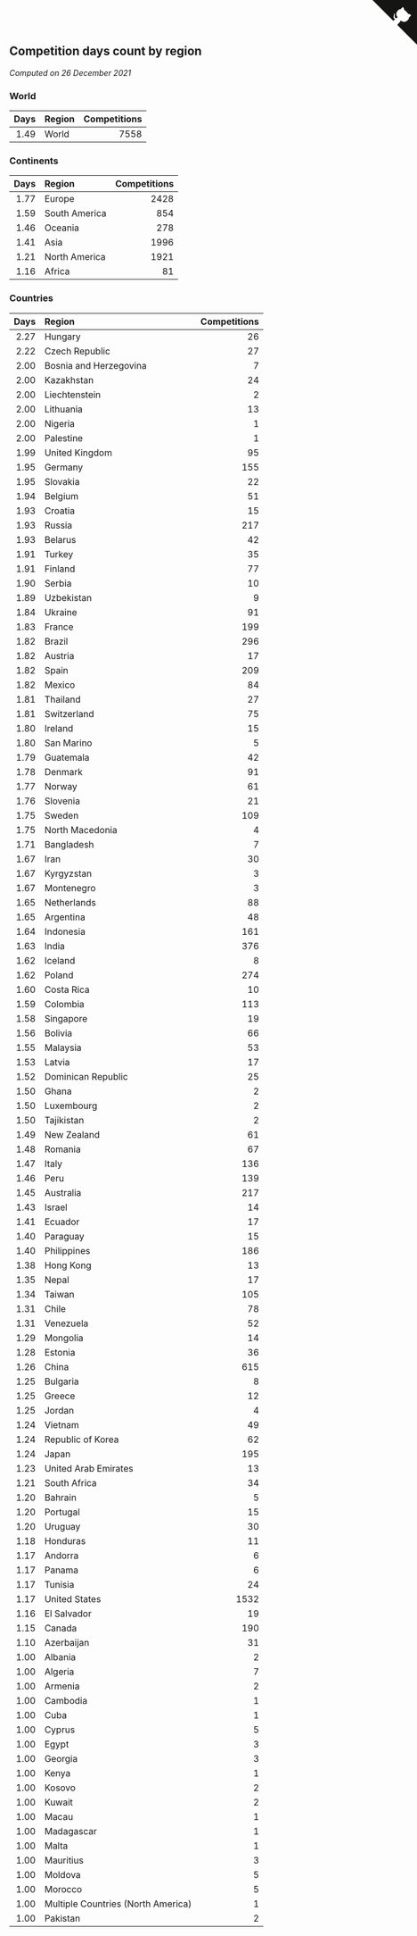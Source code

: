 ## Competition days count by region

*Computed on 26 December 2021*


### World

| Days | Region | Competitions |
| ---: | :--- | ---: |
| 1.49 | World | 7558 |

### Continents

| Days | Region | Competitions |
| ---: | :--- | ---: |
| 1.77 | Europe | 2428 |
| 1.59 | South America | 854 |
| 1.46 | Oceania | 278 |
| 1.41 | Asia | 1996 |
| 1.21 | North America | 1921 |
| 1.16 | Africa | 81 |

### Countries

| Days | Region | Competitions |
| ---: | :--- | ---: |
| 2.27 | Hungary | 26 |
| 2.22 | Czech Republic | 27 |
| 2.00 | Bosnia and Herzegovina | 7 |
| 2.00 | Kazakhstan | 24 |
| 2.00 | Liechtenstein | 2 |
| 2.00 | Lithuania | 13 |
| 2.00 | Nigeria | 1 |
| 2.00 | Palestine | 1 |
| 1.99 | United Kingdom | 95 |
| 1.95 | Germany | 155 |
| 1.95 | Slovakia | 22 |
| 1.94 | Belgium | 51 |
| 1.93 | Croatia | 15 |
| 1.93 | Russia | 217 |
| 1.93 | Belarus | 42 |
| 1.91 | Turkey | 35 |
| 1.91 | Finland | 77 |
| 1.90 | Serbia | 10 |
| 1.89 | Uzbekistan | 9 |
| 1.84 | Ukraine | 91 |
| 1.83 | France | 199 |
| 1.82 | Brazil | 296 |
| 1.82 | Austria | 17 |
| 1.82 | Spain | 209 |
| 1.82 | Mexico | 84 |
| 1.81 | Thailand | 27 |
| 1.81 | Switzerland | 75 |
| 1.80 | Ireland | 15 |
| 1.80 | San Marino | 5 |
| 1.79 | Guatemala | 42 |
| 1.78 | Denmark | 91 |
| 1.77 | Norway | 61 |
| 1.76 | Slovenia | 21 |
| 1.75 | Sweden | 109 |
| 1.75 | North Macedonia | 4 |
| 1.71 | Bangladesh | 7 |
| 1.67 | Iran | 30 |
| 1.67 | Kyrgyzstan | 3 |
| 1.67 | Montenegro | 3 |
| 1.65 | Netherlands | 88 |
| 1.65 | Argentina | 48 |
| 1.64 | Indonesia | 161 |
| 1.63 | India | 376 |
| 1.62 | Iceland | 8 |
| 1.62 | Poland | 274 |
| 1.60 | Costa Rica | 10 |
| 1.59 | Colombia | 113 |
| 1.58 | Singapore | 19 |
| 1.56 | Bolivia | 66 |
| 1.55 | Malaysia | 53 |
| 1.53 | Latvia | 17 |
| 1.52 | Dominican Republic | 25 |
| 1.50 | Ghana | 2 |
| 1.50 | Luxembourg | 2 |
| 1.50 | Tajikistan | 2 |
| 1.49 | New Zealand | 61 |
| 1.48 | Romania | 67 |
| 1.47 | Italy | 136 |
| 1.46 | Peru | 139 |
| 1.45 | Australia | 217 |
| 1.43 | Israel | 14 |
| 1.41 | Ecuador | 17 |
| 1.40 | Paraguay | 15 |
| 1.40 | Philippines | 186 |
| 1.38 | Hong Kong | 13 |
| 1.35 | Nepal | 17 |
| 1.34 | Taiwan | 105 |
| 1.31 | Chile | 78 |
| 1.31 | Venezuela | 52 |
| 1.29 | Mongolia | 14 |
| 1.28 | Estonia | 36 |
| 1.26 | China | 615 |
| 1.25 | Bulgaria | 8 |
| 1.25 | Greece | 12 |
| 1.25 | Jordan | 4 |
| 1.24 | Vietnam | 49 |
| 1.24 | Republic of Korea | 62 |
| 1.24 | Japan | 195 |
| 1.23 | United Arab Emirates | 13 |
| 1.21 | South Africa | 34 |
| 1.20 | Bahrain | 5 |
| 1.20 | Portugal | 15 |
| 1.20 | Uruguay | 30 |
| 1.18 | Honduras | 11 |
| 1.17 | Andorra | 6 |
| 1.17 | Panama | 6 |
| 1.17 | Tunisia | 24 |
| 1.17 | United States | 1532 |
| 1.16 | El Salvador | 19 |
| 1.15 | Canada | 190 |
| 1.10 | Azerbaijan | 31 |
| 1.00 | Albania | 2 |
| 1.00 | Algeria | 7 |
| 1.00 | Armenia | 2 |
| 1.00 | Cambodia | 1 |
| 1.00 | Cuba | 1 |
| 1.00 | Cyprus | 5 |
| 1.00 | Egypt | 3 |
| 1.00 | Georgia | 3 |
| 1.00 | Kenya | 1 |
| 1.00 | Kosovo | 2 |
| 1.00 | Kuwait | 2 |
| 1.00 | Macau | 1 |
| 1.00 | Madagascar | 1 |
| 1.00 | Malta | 1 |
| 1.00 | Mauritius | 3 |
| 1.00 | Moldova | 5 |
| 1.00 | Morocco | 5 |
| 1.00 | Multiple Countries (North America) | 1 |
| 1.00 | Pakistan | 2 |


<a href="https://github.com/jonatanklosko/wca_statistics" class="github-corner" aria-label="View source on Github"><svg width="80" height="80" viewBox="0 0 250 250" style="fill:#151513; color:#fff; position: absolute; top: 0; border: 0; right: 0;" aria-hidden="true"><path d="M0,0 L115,115 L130,115 L142,142 L250,250 L250,0 Z"></path><path d="M128.3,109.0 C113.8,99.7 119.0,89.6 119.0,89.6 C122.0,82.7 120.5,78.6 120.5,78.6 C119.2,72.0 123.4,76.3 123.4,76.3 C127.3,80.9 125.5,87.3 125.5,87.3 C122.9,97.6 130.6,101.9 134.4,103.2" fill="currentColor" style="transform-origin: 130px 106px;" class="octo-arm"></path><path d="M115.0,115.0 C114.9,115.1 118.7,116.5 119.8,115.4 L133.7,101.6 C136.9,99.2 139.9,98.4 142.2,98.6 C133.8,88.0 127.5,74.4 143.8,58.0 C148.5,53.4 154.0,51.2 159.7,51.0 C160.3,49.4 163.2,43.6 171.4,40.1 C171.4,40.1 176.1,42.5 178.8,56.2 C183.1,58.6 187.2,61.8 190.9,65.4 C194.5,69.0 197.7,73.2 200.1,77.6 C213.8,80.2 216.3,84.9 216.3,84.9 C212.7,93.1 206.9,96.0 205.4,96.6 C205.1,102.4 203.0,107.8 198.3,112.5 C181.9,128.9 168.3,122.5 157.7,114.1 C157.9,116.9 156.7,120.9 152.7,124.9 L141.0,136.5 C139.8,137.7 141.6,141.9 141.8,141.8 Z" fill="currentColor" class="octo-body"></path></svg></a><style>.github-corner:hover .octo-arm{animation:octocat-wave 560ms ease-in-out}@keyframes octocat-wave{0%,100%{transform:rotate(0)}20%,60%{transform:rotate(-25deg)}40%,80%{transform:rotate(10deg)}}@media (max-width:500px){.github-corner:hover .octo-arm{animation:none}.github-corner .octo-arm{animation:octocat-wave 560ms ease-in-out}}</style>
